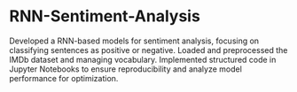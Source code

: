 # RNN-Sentiment-Analysis
Developed a RNN-based models for sentiment analysis, focusing on classifying sentences as positive or negative. Loaded and  preprocessed the IMDb dataset and managing vocabulary. Implemented structured code in Jupyter Notebooks to ensure reproducibility  and analyze model performance for optimization.
